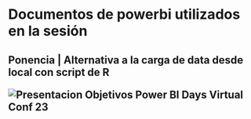 <h1> Documentos de powerbi utilizados en la sesión
  
<h2> Ponencia  | Alternativa a la carga de data desde local con script de R

![Presentacion Objetivos Power BI Days Virtual Conf 23](https://user-images.githubusercontent.com/94524103/213790096-e0dca5f2-2f8e-488b-94ac-a0de2c11507c.png)
